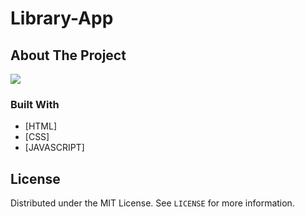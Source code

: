 # Library-App

<!-- ABOUT THE PROJECT -->

## About The Project

<img src="/library-app.gif">

### Built With

- [HTML]
- [CSS]
- [JAVASCRIPT]

<!-- LICENSE -->

## License

Distributed under the MIT License. See `LICENSE` for more information.
